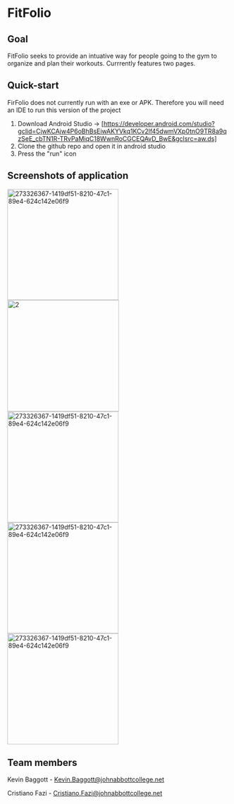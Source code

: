 # FitFolio

## Goal
FitFolio seeks to provide an intuative way for people going to the gym to organize and plan their workouts.
Currrently features two pages.

## Quick-start
FirFolio does not currently run with an exe or APK. Therefore you will need an IDE to run this version of the project
  1. Download Android Studio -> [https://developer.android.com/studio?gclid=CjwKCAjw4P6oBhBsEiwAKYVkq1KCv2lf45dwmVXp0tnO9TR8a9qzSeE_cbTN1R-TRvPaMiqC18WwnRoCGCEQAvD_BwE&gclsrc=aw.ds]
  2. Clone the github repo and open it in android studio
  3. Press the "run" icon

## Screenshots of application
<img width="252" alt="273326367-1419df51-8210-47c1-89e4-624c142e06f9" src="https://github.com/kbaggott1/FitFolio/assets/93663166/46d58a83-2b44-4412-bb1c-0584e9957b7f"> <img width="253" alt="2" src="https://github.com/kbaggott1/FitFolio/assets/93663166/a1ab6a50-6710-4ba9-ac64-80046a2dd1a3"> <img width="252" alt="273326367-1419df51-8210-47c1-89e4-624c142e06f9" src="https://github.com/kbaggott1/FitFolio/assets/98350514/00d9f8a0-fe41-4db2-868f-0889415bd302"> <img width="252" alt="273326367-1419df51-8210-47c1-89e4-624c142e06f9" src="https://github.com/kbaggott1/FitFolio/assets/98350514/0f1bfd02-17e6-4b18-9435-f31f2cc05832"> <img width="252" alt="273326367-1419df51-8210-47c1-89e4-624c142e06f9" src="https://github.com/kbaggott1/FitFolio/assets/98350514/eb73b54c-a88b-4e95-8a1a-7d7e15831255"> 

## Team members
Kevin Baggott - Kevin.Baggott@johnabbottcollege.net

Cristiano Fazi - Cristiano.Fazi@johnabbottcollege.net
